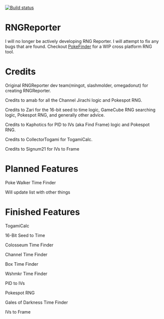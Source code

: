 [![Build status](https://ci.appveyor.com/api/projects/status/github/Admiral-Fish/RNGReporter?branch=master&svg=true)](https://ci.appveyor.com/project/Admiral-Fish/rngreporter)

# RNGReporter
I will no longer be actively developing RNG Reporter. I will attempt to fix any bugs that are found. Checkout [PokeFinder](https://github.com/Admiral-Fish/PokeFinder) for a WIP cross platform RNG tool.

# Credits
Original RNGReporter dev team(mingot, slashmolder, omegadonut) for creating RNGReporter. 

Credits to amab for all the Channel Jirachi logic and Pokespot RNG. 

Credits to Zari for the 16-bit seed to time logic, GameCube RNG searching logic, Pokespot RNG, and generally other advice. 

Credits to Kaphotics for PID to IVs (aka Find Frame) logic and Pokespot RNG. 

Credits to CollectorTogami for TogamiCalc.

Credits to Signum21 for IVs to Frame

# Planned Features 
Poke Walker Time Finder
 
Will update list with other things

# Finished Features
TogamiCalc

16-Bit Seed to Time

Colosseum Time Finder

Channel Time Finder

Box Time Finder

Wshmkr Time Finder

PID to IVs

Pokespot RNG

Gales of Darkness Time Finder

IVs to Frame

